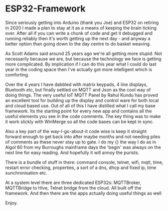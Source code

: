 # ESP32-Framework
Since seriously getting into Arduino (thank you Joe) and ESP32 on retiring in 2020 I made a plan to stay at it as a means of keeping the brain ticking over. After all if you can write a chunk of code and get it debugged and running reliably then it's worth getting up the next day - and anyway a better option than going down to the day centre to do basket weaving.

As Scott Adams said around 25 years ago we're all getting more stupid. Not necessarily because we are, but because the technology we face is getting more complicated. By implication if I can do this year what I could do last year in the coding space then I've actually got more intelligent which is comforting.

Over the 4 years I have dabbled with matrix keypads, 4 line displays, Bluetooth etc, but finally settled on MQTT and Json as the cool way of doing things.
The very useful IoT MQTT Panel by Rahul Kundu has proved an excellent tool for building up the display and control ware for both local and cloud based use.
Out of all of this I have distilled what I call my base framework. Its the starting point for every new app and contains all the useful elements you see in the code comments. The key thing was to make it work slickly with WinMerge so all the code bases can be kept in sync.

Also a key part of the way-I-go-about-it code wise is keep it straight forward enough to get back into after maybe months and not needing piles of comments as these never stay up to gate. I do my {} the way I do as in Algol 60 from my Burroughs mainframe days the 'begin' was always on the next line for easy reading. And hopefully it will annoy the purists.

There is a bundle of stuff in there: command console, telnet, wifi, mqtt, time, restart error checking, properties, a sort of a dns, dhcp and fixed ip, time sunchronisation etc.

At a system level there are three dedicated ESP32s: MQTTBroker, MQTTBridge to Hive, Telnet bridge from the cloud. All built off the framework. And then there are the apps actually doing useful things as well

Enjoy. 
